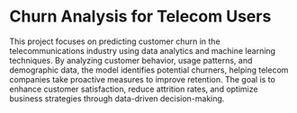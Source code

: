 # Churn Analysis for Telecom Users
This project focuses on predicting customer churn in the telecommunications industry using data analytics and machine learning techniques. By analyzing customer behavior, usage patterns, and demographic data, the model identifies potential churners, helping telecom companies take proactive measures to improve retention. The goal is to enhance customer satisfaction, reduce attrition rates, and optimize business strategies through data-driven decision-making.
